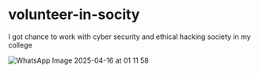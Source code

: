# volunteer-in-socity
I got chance to work with cyber security and ethical hacking society in my college

![WhatsApp Image 2025-04-16 at 01 11 58](https://github.com/user-attachments/assets/60fd1b16-c38e-444a-8ebc-5e1c71a845b3)
